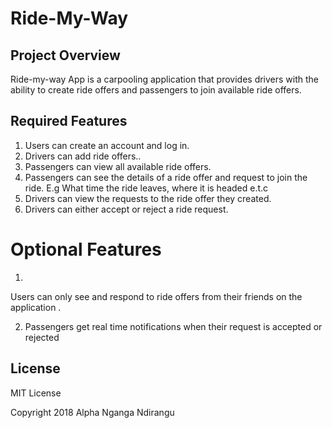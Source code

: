 # Ride-My-Way

## Project Overview

Ride-my-way App is a carpooling application that provides drivers with the ability to create ride offers and passengers to join available ride offers.

## Required Features

1.  Users can create an account and log in.
2.  Drivers can add ride offers..
3.  Passengers can view all available ride offers.
4.  Passengers can see the details of a ride offer and request to join the ride. E.g What time the ride leaves, where it is headed e.t.c
5.  Drivers can view the requests to the ride offer they created.
6.  Drivers can either accept or reject a ride request.

# Optional Features

1.
Users can only see and respond to ride offers from their friends on the application .

2.  Passengers get real time notifications when their request is accepted or rejected

## License

MIT License

Copyright 2018 Alpha Nganga Ndirangu
